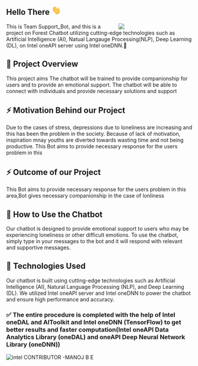 <h2> Hello There <img src="https://raw.githubusercontent.com/ABSphreak/ABSphreak/master/gifs/Hi.gif" height="25px"></h2>

<img align="right" src="https://github.com/rajput2107/rajput2107/blob/master/Assets/Developer.gif" width='200'/>
 
This is Team Support_Bot, and this is a project on Forest Chatbot utilizing cutting-edge technologies such as Artificial Intelligence (AI), Natual Langauge Processing(NLP), Deep Learning (DL), on Intel oneAPI server using Intel oneDNN.👨 

## 👯 Project Overview

This project aims The chatbot will be trained to provide companionship for users and 
to provide an emotional support. The chatbot will be able to connect with individuals and provide necessary solutions and support

## ⚡ Motivation Behind our Project
Due to the cases of stress, depressions due to loneliness are increasing and this has been the problem in the society. Because of lack of motivation, inspiration mnay youths are diverted towards wasting time and not being productive. This Bot aims to provide necessary response for the users problem in this  

## ⚡ Outcome of our Project
This Bot aims to provide necessary response for the users problem in this area,Bot gives necessary companionship in the case of lonliness

## 🤖 How to Use the Chatbot
Our chatbot is designed to provide emotional support to users who may be experiencing loneliness or other difficult emotions. To use the chatbot, simply type in your messages to the bot and it will respond with relevant and supportive messages.

## 🚀 Technologies Used
Our chatbot is built using cutting-edge technologies such as Artificial Intelligence (AI), Natural Language Processing (NLP), and Deep Learning (DL). We utilized Intel oneAPI server and Intel oneDNN to power the chatbot and ensure high performance and accuracy.


### ✅ The entire procedure is completed with the help of Intel oneDAL and AIToolkit and Intel oneDNN (TensorFlow) to get better results and faster computation(Intel oneAPI Data Analytics Library (oneDAL) and oneAPI Deep Neural Network Library (oneDNN))
![intel](https://user-images.githubusercontent.com/72274851/218504609-585bcebe-5101-4477-bdd2-3a1ba13a64a8.png)
CONTRIBUTOR
-MANOJ B E